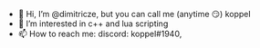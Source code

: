 - 👋 Hi, I’m @dimitricze, but you can call me (anytime 😏) koppel
- 👀 I’m interested in c++ and lua scripting
- 📫 How to reach me: discord: koppel#1940, 
